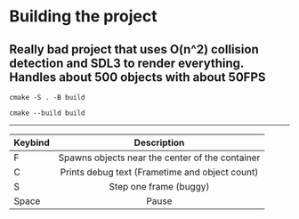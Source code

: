 # Building the project
Really bad project that uses O(n^2) collision detection and SDL3 to render everything.
Handles about 500 objects with about 50FPS
---
```
cmake -S . -B build
```
```
cmake --build build
```
---
| Keybind   | Description       |
| ------------- |:-------------:| 
| F     | Spawns objects near the center of the container  | 
| C     | Prints debug text (Frametime and object count)   | 
| S     | Step one frame (buggy)                           |  
| Space | Pause                                            |  
